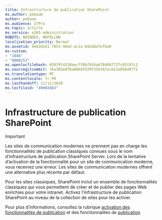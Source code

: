 ```yaml
---
title: Infrastructure de publication SharePoint
ms.author: pebaum
author: pebaum
ms.audience: ITPro
ms.topic: article
ms.service: o365-administration
ROBOTS: NOINDEX, NOFOLLOW
localization_priority: Normal
ms.assetid: de63d2e1-f053-40ed-ac1a-041ddafefba0
ms-custom:
- "1846"
- "9000253"
ms.openlocfilehash: 03979fd238aecff0bfb54ab784997727c03fd7c2
ms.sourcegitcommit: 76a385e9f8a806dfd70f35bf87acb21a056407f2
ms.translationtype: MT
ms.contentlocale: fr-FR
ms.lasthandoff: 11/12/2020
ms.locfileid: "49002663"
---
```

# <a name="sharepoint-publishing-infrastructure"></a>Infrastructure de publication SharePoint

> [!IMPORTANT]
> Les sites de communication modernes ne prennent pas en charge les fonctionnalités de publication classiques connues sous le nom d’infrastructure de publication SharePoint Server. Lors de la tentative d’activation de la fonctionnalité pour un site de communication moderne, vous recevrez une erreur. Les sites de communication modernes offrent une alternative plus récente par défaut.

Pour les sites classiques, SharePoint inclut un ensemble de fonctionnalités classiques qui vous permettent de créer et de publier des pages Web enrichies pour votre intranet. Activez l’infrastructure de publication SharePoint au niveau de la collection de sites pour les activer.

Pour plus d’informations, consultez la rubrique [activation des fonctionnalités de publication](https://support.office.com/article/Enable-publishing-features-479677A6-8B33-4AC7-907D-071C1C7E4518) et des fonctionnalités de [publication](https://support.office.com/article/Features-enabled-in-a-SharePoint-Online-publishing-site-3AB3810C-3C2C-4361-9D0E-0CBE666EA0B0?wt.mc_id=O365_Portal_MMaven#__toc336865553)
